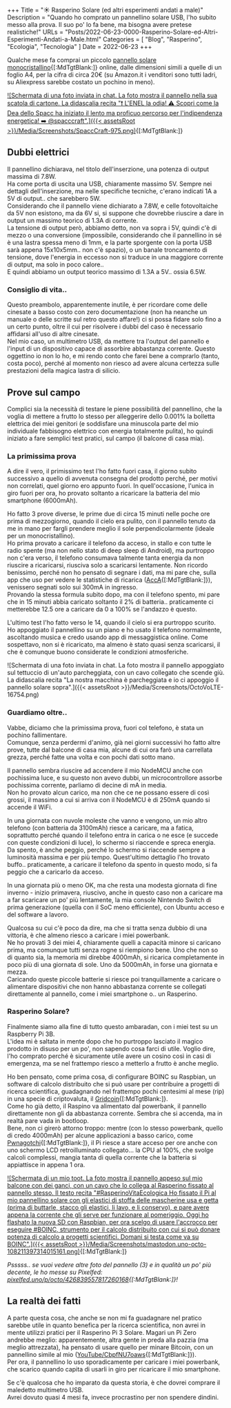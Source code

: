 +++
Title = "☀️ Rasperino Solare (ed altri esperimenti andati a male)"
Description = "Quando ho comprato un pannellino solare USB, l'ho subito messo alla prova. Il suo po' lo fa bene, ma bisogna avere pretese realistiche!"
URLs = "Posts/2022-06-23-0000-Rasperino-Solare-ed-Altri-Esperimenti-Andati-a-Male.html"
Categories = [ "Blog", "Rasperino", "Ecologia", "Tecnologia" ]
Date = 2022-06-23
+++

Qualche mese fa comprai un piccolo [pannello solare monocristallino](https://www.amazon.it/Lixada-Pannello-Monocristallino-Caricabatterie-Cellulare/dp/B071Z1LGFV){[:MdTgtBlank:]} online, dalle dimensioni simili a quelle di un foglio A4, per la cifra di circa 20€ (su Amazon.it i venditori sono tutti ladri, su Aliexpress sarebbe costato un pochino in meno).

[![Schermata di una foto inviata in chat. La foto mostra il pannello nella sua scatola di cartone. La didascalia recita "❗️ L'ENEL la odia! ⚠️ Scopri come la Dea dello Spacc ha iniziato il lento ma proficuo percorso per l'indipendenza energetica! ➡️ @spacccraft".]({{< assetsRoot >}}/Media/Screenshots/SpaccCraft-975.png)](https://t.me/SpaccCraft/975){[:MdTgtBlank:]}

## Dubbi elettrici

Il pannellino dichiarava, nel titolo dell'inserzione, una potenza di output massima di 7.8W.  
Ha come porta di uscita una USB, chiaramente massimo 5V. Sempre nei dettagli dell'inserzione, ma nelle specifiche tecniche, c'erano indicati 1A a 5V di output.. che sarebbero 5W.  
Considerando che il pannello viene dichiarato a 7.8W, e celle fotovoltaiche da 5V non esistono, ma da 6V si, si suppone che dovrebbe riuscire a dare in output un massimo teorico di 1.3A di corrente.  
La tensione di output però, abbiamo detto, non va sopra i 5V, quindi c'è di mezzo o una conversione (impossibile, considerando che il pannellino in sé è una lastra spessa meno di 1mm, e la parte sporgente con la porta USB sarà appena 15x10x5mm.. non c'è spazio), o un banale troncamento di tensione, dove l'energia in eccesso non si traduce in una maggiore corrente di output, ma solo in poco calore..  
E quindi abbiamo un output teorico massimo di 1.3A a 5V.. ossia 6.5W.

### Consiglio di vita..

Questo preambolo, apparentemente inutile, è per ricordare come delle cinesate a basso costo con zero documentazione (non ha neanche un manuale o delle scritte sul retro questo affare!) ci si possa fidare solo fino a un certo punto, oltre il cui per risolvere i dubbi del caso è necessario affidarsi all'uso di altre cinesate.  
Nel mio caso, un multimetro USB, da mettere tra l'output del pannello e l'input di un dispositivo capace di assorbire abbastanza corrente. Questo oggettino io non lo ho, e mi rendo conto che farei bene a comprarlo (tanto, costa poco), perché al momento non riesco ad avere alcuna certezza sulle prestazioni della magica lastra di silicio.

## Prove sul campo

Complici sia la necessità di testare le piene possibilità del pannellino, che la voglia di mettere a frutto lo stesso per alleggerire dello 0.001% la bolletta elettrica dei miei genitori (e soddisfare una minuscola parte del mio individuale fabbisogno elettrico con energia totalmente pulita), ho quindi iniziato a fare semplici test pratici, sul campo (il balcone di casa mia).

### La primissima prova

A dire il vero, il primissimo test l'ho fatto fuori casa, il giorno subito successivo a quello di avvenuta consegna del prodotto perché, per motivi non correlati, quel giorno ero appunto fuori.
In quell'occasione, l'unica in giro fuori per ora, ho provato soltanto a ricaricare la batteria del mio smartphone (6000mAh).

Ho fatto 3 prove diverse, le prime due di circa 15 minuti nelle poche ore prima di mezzogiorno, quando il cielo era pulito, con il pannello tenuto da me in mano per fargli prendere meglio il sole perpendicolarmente (ideale per un monocristallino).  
Ho prima provato a caricare il telefono da acceso, in stallo e con tutte le radio spente (ma non nello stato di deep sleep di Android), ma purtroppo non c'era verso, il telefono consumava talmente tanta energia da non riuscire a ricaricarsi, riusciva solo a scaricarsi lentamente. Non ricordo benissimo, perché non ho pensato di segnare i dati, ma mi pare che, sulla app che uso per vedere le statistiche di ricarica ([AccA](https://github.com/MatteCarra/AccA){[:MdTgtBlank:]}), venissero segnati solo sui 300mA in ingresso.  
Provando la stessa formula subito dopo, ma con il telefono spento, mi pare che in 15 minuti abbia caricato soltanto il 2% di batteria.. praticamente ci metterebbe 12.5 ore a caricare da 0 a 100% se l'andazzo è questo.

L'ultimo test l'ho fatto verso le 14, quando il cielo si era purtroppo scurito. Ho appoggiato il pannellino su un piano e ho usato il telefono normalmente, ascoltando musica e credo usando app di messaggistica online. Come sospettavo, non si è ricaricato, ma almeno è stato quasi senza scaricarsi, il che è comunque buono considerate le condizioni atmosferiche.

![Schermata di una foto inviata in chat. La foto mostra il pannello appoggiato sul tettuccio di un'auto parcheggiata, con un cavo collegato che scende giù. La didascalia recita "La nostra macchina è parcheggiata e io ci appoggio il pannello solare sopra".]({{< assetsRoot >}}/Media/Screenshots/OctoVoLTE-16754.png)

### Guardiamo oltre..

Vabbe, diciamo che la primissima prova, fuori col telefono, è stata un pochino fallimentare.  
Comunque, senza perdermi d'animo, già nei giorni successivi ho fatto altre prove, tutte dal balcone di casa mia, alcune di cui ora farò una carrellata grezza, perché fatte una volta e con pochi dati sotto mano.

Il pannello sembra riuscire ad accendere il mio NodeMCU anche con pochissima luce, e su questo non avevo dubbi, un microcontrollore assorbe pochissima corrente, parliamo di decine di mA in media.  
Non ho provato alcun carico, ma non che ce ne possano essere di così grossi, il massimo a cui si arriva con il NodeMCU è di 250mA quando si accende il WiFi.

In una giornata con nuvole moleste che vanno e vengono, un mio altro telefono (con batteria da 3100mAh) riesce a caricare, ma a fatica, soprattutto perché quando il telefono entra in carica o ne esce (e succede con queste condizioni di luce), lo schermo si riaccende e spreca energia.  
Da spento, è anche peggio, perché lo schermo si riaccende sempre a luminosità massima e per più tempo. Quest'ultimo dettaglio l'ho trovato buffo.. praticamente, a caricare il telefono da spento in questo modo, si fa peggio che a caricarlo da acceso.

In una giornata più o meno OK, ma che resta una modesta giornata di fine inverno - inizio primavera, riuscivo, anche in questo caso non a caricare ma a far scaricare un po' più lentamente, la mia console Nintendo Switch di prima generazione (quella con il SoC meno efficiente), con Ubuntu acceso e del software a lavoro.

Qualcosa su cui c'è poco da dire, ma che si tratta senza dubbio di una vittoria, è che almeno riesco a caricare i miei powerbank.  
Ne ho provati 3 dei miei 4, chiaramente quelli a capacità minore si caricano prima, ma comunque tutti senza rogne si riempiono bene. Uno che non so di quanto sia, la memoria mi direbbe 4000mAh, si ricarica completamente in poco più di una giornata di sole. Uno da 5000mAh, in forse una giornata e mezza.  
Caricando queste piccole batterie si riesce poi tranquillamente a caricare o alimentare dispositivi che non hanno abbastanza corrente se collegati direttamente al pannello, come i miei smartphone o.. un Rasperino.

### Rasperino Solare?

Finalmente siamo alla fine di tutto questo ambaradan, con i miei test su un Raspberry Pi 3B.  
L'idea mi è saltata in mente dopo che ho purtroppo lasciato il magico prodotto in disuso per un po', non sapendo cosa farci di utile. Voglio dire, l'ho comprato perché è sicuramente utile avere un cosino così in casi di emergenza, ma se nel frattempo riesco a metterlo a frutto è anche meglio.

Ho ben pensato, come prima cosa, di configurare BOINC su Raspbian, un software di calcolo distribuito che si può usare per contribuire a progetti di ricerca scientifica, guadagnando nel frattempo pochi centesimi al mese (rip) in una specie di criptovaluta, il [Gridcoin](https://gridcoin.us){[:MdTgtBlank:]}.  
Come ho già detto, il Raspino va alimentato dal powerbank, il pannello direttamente non gli da abbastanza corrente. Sembra che si accenda, ma in realtà pare vada in bootloop.  
Bene, non ci girerò attorno troppo: mentre (con lo stesso powerbank, quello di credo 4000mAh) per alcune applicazioni a basso carico, come [Pwnagotchi](https://pwnagotchi.ai/){[:MdTgtBlank:]}, il Pi riesce a stare acceso per ore anche con uno schermo LCD retroilluminato collegato... la CPU al 100%, che svolge calcoli complessi, mangia tanta di quella corrente che la batteria si appiattisce in appena 1 ora.

[![Schermata di un mio toot. La foto mostra il pannello appeso sul mio balcone con dei ganci, con un cavo che lo collega al Rasperino fissato al pannello stesso. Il testo recita "#RasperinoVitaEcologica Ho fissato il Pi al mio pannellino solare con gli elastici di stoffa delle mascherine usa e getta (prima di buttarle, stacco gli elastici, li lavo, e li conservo), e pare avere appena la corrente che gli serve per funzionare al pomeriggio. Oggi ho flashato la nuova SD con Raspbian, per ora scelgo di usare l'accrocco per eseguire #BOINC, strumento per il calcolo distribuito con cui si può donare potenza di calcolo a progetti scientifici. Domani si testa come va su BOINC".]({{< assetsRoot >}}/Media/Screenshots/mastodon.uno-octo-108211397314015161.png)](https://mastodon.uno/@octo/108211397314015161){[:MdTgtBlank:]}

_Psssss.. se vuoi vedere altre foto del pannello (3) e in qualità un po' più decente, le ho messe su Pixelfed: [pixelfed.uno/p/octo/426839557817260168](https://pixelfed.uno/p/octo/426839557817260168){[:MdTgtBlank:]}!_

## La realtà dei fatti

A parte questa cosa, che anche se non mi fa guadagnare nel pratico sarebbe utile in quanto benefica per la ricerca scientifica, non avrei in mente utilizzi pratici per il Rasperino Pi 3 Solare. Magari un Pi Zero andrebbe meglio: apparentemente, altra gente in preda alla pazzia (ma meglio attrezzata), ha pensato di usare quello per minare Bitcoin, con un pannellino simile al mio ([YouTube/CbpfNU7oaws](https://invidious.snopyta.org/watch?v=CbpfNU7oaws){[:MdTgtBlank:]}).  
Per ora, il pannellino lo uso sporadicamente per caricare i miei powerbank, che scarico quando capita di usarli in giro per ricaricare il mio smartphone.

Se c'è qualcosa che ho imparato da questa storia, è che dovrei comprare il maledetto multimetro USB.  
Avrei dovuto quasi 4 mesi fa, invece procrastino per non spendere dindini.
